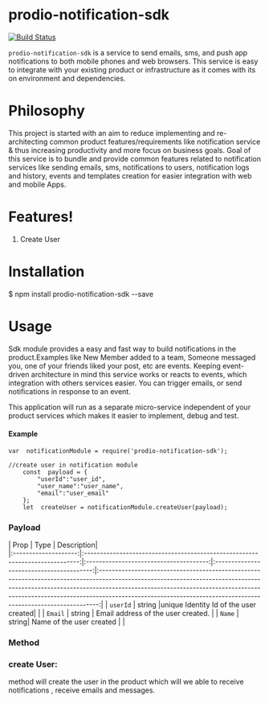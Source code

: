 
  

  

# prodio-notification-sdk

  

  

[![Build Status](https://travis-ci.org/joemccann/dillinger.svg?branch=master)](https://travis-ci.org/joemccann/dillinger)

  

  

`prodio-notification-sdk` is a service to send emails, sms, and push app notifications to both mobile phones and web browsers. This service is easy to integrate with your existing product or infrastructure as it comes with its on environment and dependencies.

  

  

# Philosophy

  

This project is started with an aim to reduce implementing and re-architecting common product features/requirements like notification service & thus increasing productivity and more focus on business goals. Goal of this service is to bundle and provide common features related to notification services like sending emails, sms, notifications to users, notification logs and history, events and templates creation for easier integration with web and mobile Apps.

  

  

# Features!

  

1. Create User

  
  

# Installation

  

$ npm install prodio-notification-sdk --save

  

# Usage

  

Sdk module provides a easy and fast way to build notifications in the product.Examples like New Member added to a team, Someone messaged you, one of your friends liked your post, etc are events. Keeping event-driven architecture in mind this service works or reacts to events, which integration with others services easier. You can trigger emails, or send notifications in response to an event.

  
This application will run as a separate micro-service independent of your product services which makes it easier to implement, debug and test.

  

#### Example

  

```JSX
var  notificationModule = require('prodio-notification-sdk');

//create user in notification module
	const  payload = {
		"userId":"user_id",
		"user_name":"user_name",
		"email":"user_email"
	};
	let  createUser = notificationModule.createUser(payload);

```
  
  ### Payload 


|          Prop        |                                Type                                	      |                 Description|                                                                                                                                                                                                                                                                                                                          
|:--------------------:|:----------------------------------------------------------------------------:|:--------------------------------------:|:----------------------------------------:|:------------------------------------------------------------------------------------------------------------------------------------------------------------------------------------------------------------------------------------------------------------------------------------------------------------------------:|
| `userId`           | string |unique Identity Id of the user created|                                                                                                                                                                                                                                                              |
| `Email`     | string | Email address of the user created.                                                                                                                                                                                                                                                   |
| `Name`  | string| Name of the user created                                                                                                                                                                                                                                    |
|
###  Method 
   ### create User: 
   method will create the user in the product which will we able to receive notifications , receive emails and messages.
